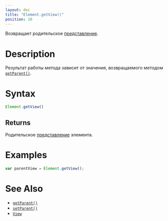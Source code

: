 ```yaml
---
layout: doc
title: "Element.getView()"
position: 10
---
```


Возвращает родительское [представление](../../View/).

# Description

Результат работы метода зависит от значения, возвращаемого методом [`getParent()`](../Element.getParent/).

# Syntax

```js
Element.getView()
```

## Returns

Родительское [представление](../../View/) элемента.

# Examples

```js
var parentView = Element.getView();
```

# See Also

* [`getParent()`](../Element.getParent/)
* [`setParent()`](../Element.setParent/)
* [`View`](../../View/)
